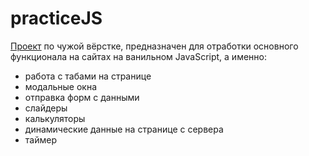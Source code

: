 # practiceJS
[Проект](https://kombojiec.github.io/practiceJS/) по чужой вёрстке, предназначен для отработки основного функционала на сайтах на ванильном JavaScript, а именно:
* работа с табами на странице
* модальные окна
* отправка форм с данными
* слайдеры
* калькуляторы
* динамические данные на странице с сервера
* таймер


